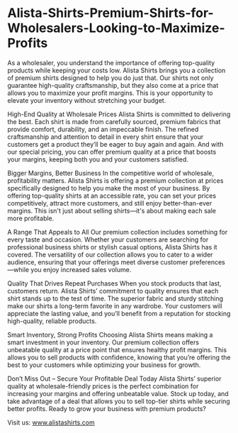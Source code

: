 # Alista-Shirts-Premium-Shirts-for-Wholesalers-Looking-to-Maximize-Profits
As a wholesaler, you understand the importance of offering top-quality products while keeping your costs low. Alista Shirts brings you a collection of premium shirts designed to help you do just that. Our shirts not only guarantee high-quality craftsmanship, but they also come at a price that allows you to maximize your profit margins. This is your opportunity to elevate your inventory without stretching your budget.

High-End Quality at Wholesale Prices
Alista Shirts is committed to delivering the best. Each shirt is made from carefully sourced, premium fabrics that provide comfort, durability, and an impeccable finish. The refined craftsmanship and attention to detail in every shirt ensure that your customers get a product they’ll be eager to buy again and again. And with our special pricing, you can offer premium quality at a price that boosts your margins, keeping both you and your customers satisfied.

Bigger Margins, Better Business
In the competitive world of wholesale, profitability matters. Alista Shirts is offering a premium collection at prices specifically designed to help you make the most of your business. By offering top-quality shirts at an accessible rate, you can set your prices competitively, attract more customers, and still enjoy better-than-ever margins. This isn't just about selling shirts—it's about making each sale more profitable.

A Range That Appeals to All
Our premium collection includes something for every taste and occasion. Whether your customers are searching for professional business shirts or stylish casual options, Alista Shirts has it covered. The versatility of our collection allows you to cater to a wider audience, ensuring that your offerings meet diverse customer preferences—while you enjoy increased sales volume.

Quality That Drives Repeat Purchases
When you stock products that last, customers return. Alista Shirts’ commitment to quality ensures that each shirt stands up to the test of time. The superior fabric and sturdy stitching make our shirts a long-term favorite in any wardrobe. Your customers will appreciate the lasting value, and you’ll benefit from a reputation for stocking high-quality, reliable products.

Smart Inventory, Strong Profits
Choosing Alista Shirts means making a smart investment in your inventory. Our premium collection offers unbeatable quality at a price point that ensures healthy profit margins. This allows you to sell products with confidence, knowing that you’re offering the best to your customers while optimizing your business for growth.

Don’t Miss Out – Secure Your Profitable Deal Today
Alista Shirts’ superior quality at wholesale-friendly prices is the perfect combination for increasing your margins and offering unbeatable value. Stock up today, and take advantage of a deal that allows you to sell top-tier shirts while securing better profits. Ready to grow your business with premium products?

Visit us: www.alistashirts.com
